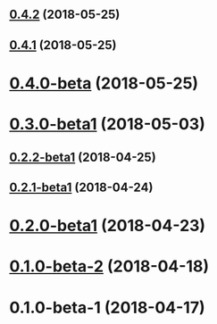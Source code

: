 <!-- markdownlint-disable -->
<a name="0.4.2"></a>
## [0.4.2](https://github.com/coast-team/crypto-api-wrapper/compare/v0.4.1...v0.4.2) (2018-05-25)



<a name="0.4.1"></a>
## [0.4.1](https://github.com/coast-team/crypto-api-wrapper/compare/v0.4.0-beta...v0.4.1) (2018-05-25)



<a name="0.4.0-beta"></a>
# [0.4.0-beta](https://github.com/coast-team/crypto-api-wrapper/compare/v0.3.0-beta1...v0.4.0-beta) (2018-05-25)



<a name="0.3.0-beta1"></a>
# [0.3.0-beta1](https://github.com/coast-team/crypto-api-wrapper/compare/v0.2.2-beta1...v0.3.0-beta1) (2018-05-03)



<a name="0.2.2-beta1"></a>
## [0.2.2-beta1](https://github.com/coast-team/crypto-api-wrapper/compare/v0.2.1-beta1...v0.2.2-beta1) (2018-04-25)



<a name="0.2.1-beta1"></a>
## [0.2.1-beta1](https://github.com/coast-team/crypto-api-wrapper/compare/v0.2.0-beta1...v0.2.1-beta1) (2018-04-24)



<a name="0.2.0-beta1"></a>
# [0.2.0-beta1](https://github.com/coast-team/crypto-api-wrapper/compare/v0.1.0-beta-2...v0.2.0-beta1) (2018-04-23)



<a name="0.1.0-beta-2"></a>
# [0.1.0-beta-2](https://github.com/coast-team/crypto-api-wrapper/compare/v0.1.0-beta-1...v0.1.0-beta-2) (2018-04-18)



<a name="0.1.0-beta-1"></a>
# 0.1.0-beta-1 (2018-04-17)



